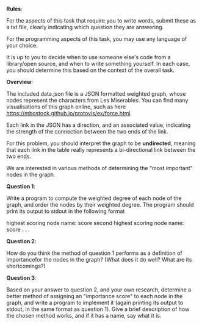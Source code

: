 **Rules**:

For the aspects of this task that require you to write words, submit these as a txt file, clearly indicating which question they are answering.

For the programming aspects of this task, you may use any language of your choice.
  
It is up to you to decide when to use someone else's code from a library/open source, and when to write something yourself. In each case, you should determine this based on the context of the overall task.

**Overview**:

The included data.json file is a JSON formatted weighted graph, whose nodes represent the characters from Les Miserables. You can find many visualisations of this graph online, such as here https://mbostock.github.io/protovis/ex/force.html

Each link in the JSON has a direction, and an associated value, indicating the strength of the connection between the two ends of the link.

For this problem, you should interpret the graph to be **undirected**, meaning that each link in the table really represents a bi-directional link between the two ends.

We are interested in various methods of determining the "most important" nodes in the graph.

**Question 1**:

Write a program to compute the weighted degree of each node of the graph, and order the nodes by their weighted degree.  The program should print its output to stdout in the following format

highest scoring node name:          score
second highest scoring node name:   score
.
.
.

**Question 2**:

How do you think the method of question 1 performs as a definition of importancefor the nodes in the graph? (What does it do well? What are its shortcomings?)

**Question 3**:

Based on your answer to question 2, and your own research, determine a better method of assigning an "importance score" to each node in the graph, and write a program to implement it (again printing its output to stdout, in the same format as question 1).  Give a brief description of how the chosen method works, and if it has a name, say what it is.
